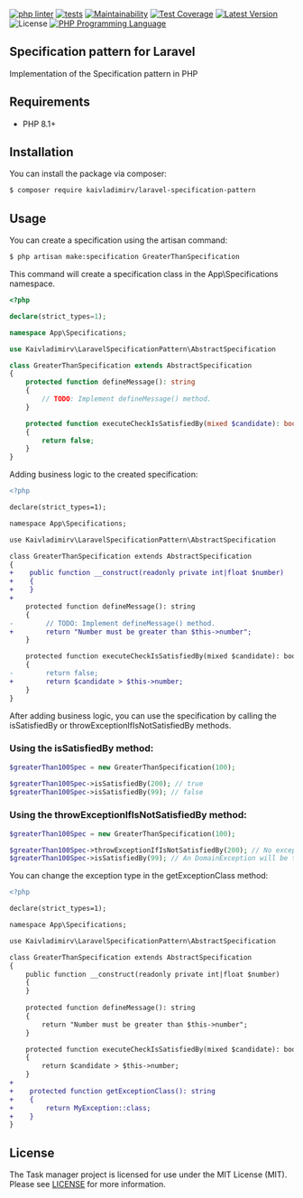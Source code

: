 [![php linter](https://github.com/kaivladimirv/laravel-specification-pattern/actions/workflows/linter-check.yml/badge.svg)](https://github.com/kaivladimirv/laravel-specification-pattern/actions/workflows/linter-check.yml)
[![tests](https://github.com/kaivladimirv/laravel-specification-pattern/actions/workflows/tests-check.yml/badge.svg)](https://github.com/kaivladimirv/laravel-specification-pattern/actions/workflows/tests-check.yml)
[![Maintainability](https://api.codeclimate.com/v1/badges/9b3cf2b0022c1d836063/maintainability)](https://codeclimate.com/github/kaivladimirv/laravel-specification-pattern/maintainability)
[![Test Coverage](https://api.codeclimate.com/v1/badges/9b3cf2b0022c1d836063/test_coverage)](https://codeclimate.com/github/kaivladimirv/laravel-specification-pattern/test_coverage)
[![Latest Version](https://img.shields.io/packagist/v/kaivladimirv/laravel-specification-pattern.svg?style=flat-square)](https://packagist.org/packages/kaivladimirv/laravel-specification-pattern)
![License](https://img.shields.io/github/license/kaivladimirv/laravel-specification-pattern)
<a href="https://php.net"><img src="https://img.shields.io/badge/php-8.1%2B-%238892BF" alt="PHP Programming Language"></a>

## Specification pattern for Laravel
Implementation of the Specification pattern in PHP

## Requirements
* PHP 8.1+

## Installation
You can install the package via composer:

``` bash
$ composer require kaivladimirv/laravel-specification-pattern
```

## Usage
You can create a specification using the artisan command:

``` bash
$ php artisan make:specification GreaterThanSpecification
```

This command will create a specification class in the App\Specifications namespace.

``` php
<?php

declare(strict_types=1);

namespace App\Specifications;

use Kaivladimirv\LaravelSpecificationPattern\AbstractSpecification

class GreaterThanSpecification extends AbstractSpecification
{
    protected function defineMessage(): string
    {
        // TODO: Implement defineMessage() method.    
    }

    protected function executeCheckIsSatisfiedBy(mixed $candidate): bool
    {
        return false;
    }
}
```

Adding business logic to the created specification:

``` diff
<?php

declare(strict_types=1);

namespace App\Specifications;

use Kaivladimirv\LaravelSpecificationPattern\AbstractSpecification

class GreaterThanSpecification extends AbstractSpecification
{
+    public function __construct(readonly private int|float $number)
+    {
+    }
+    
    protected function defineMessage(): string
    {
-        // TODO: Implement defineMessage() method.
+        return "Number must be greater than $this->number";    
    }

    protected function executeCheckIsSatisfiedBy(mixed $candidate): bool
    {
-        return false;
+        return $candidate > $this->number;
    }
}
```

After adding business logic, you can use the specification by calling the isSatisfiedBy or throwExceptionIfIsNotSatisfiedBy methods.

### Using the isSatisfiedBy method:
``` php
$greaterThan100Spec = new GreaterThanSpecification(100);

$greaterThan100Spec->isSatisfiedBy(200); // true
$greaterThan100Spec->isSatisfiedBy(99); // false
```

### Using the throwExceptionIfIsNotSatisfiedBy method:
``` php
$greaterThan100Spec = new GreaterThanSpecification(100);

$greaterThan100Spec->throwExceptionIfIsNotSatisfiedBy(200); // No exception will be thrown here
$greaterThan100Spec->isSatisfiedBy(99); // An DomainException will be thrown here with the message "Number must be greater than 100"
```

You can change the exception type in the getExceptionClass method:

``` diff
<?php

declare(strict_types=1);

namespace App\Specifications;

use Kaivladimirv\LaravelSpecificationPattern\AbstractSpecification

class GreaterThanSpecification extends AbstractSpecification
{
    public function __construct(readonly private int|float $number)
    {
    }
    
    protected function defineMessage(): string
    {
        return "Number must be greater than $this->number";    
    }

    protected function executeCheckIsSatisfiedBy(mixed $candidate): bool
    {
        return $candidate > $this->number;
    }
+    
+    protected function getExceptionClass(): string
+    {
+        return MyException::class;
+    }
}
```

## License
The Task manager project is licensed for use under the MIT License (MIT).
Please see [LICENSE](/LICENSE) for more information.
